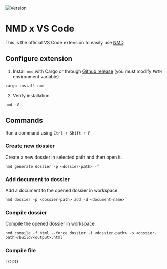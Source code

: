 ![Version](https://img.shields.io/badge/version-v0.1.0-blue.svg)

# NMD x VS Code

This is the official VS Code extension to easily use [NMD](https://github.com/nricciardi/nmd).

## Configure extension

1. Install `nmd` with Cargo or through [Github release](https://github.com/nricciardi/nmd) (you must modify `PATH` environment variable) 

```shell
cargo install nmd
```

2. Verify installation

```shell
nmd -V
```

## Commands

Run a command using `Ctrl + Shift + P`

### Create new dossier

Create a new dossier in selected path and then open it.

```shell
nmd generate dossier -p <dossier-path> -f
```

### Add document to dossier

Add a document to the opened dossier in workspace.

```shell
nmd dossier -p <dossier-path> add -d <document-name>`
```

### Compile dossier

Compile the opened dossier in workspace.

```shell
nmd compile -f html --force dossier -i <dossier-path> -o <dossier-path>/build/<output>.html`
```

### Compile file

TODO


